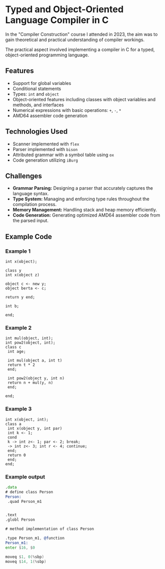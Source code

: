 # Typed and Object-Oriented Language Compiler in C

In the "Compiler Construction" course I attended in 2023, the aim was to gain theoretical and practical understanding of compiler workings.

The practical aspect involved implementing a compiler in C for a typed, object-oriented programming language.

## Features
- Support for global variables
- Conditional statements
- Types: `int` and `object`
- Object-oriented features including classes with object variables and methods, and interfaces
- Numerical expressions with basic operations: `+`, `-`, `*`
- AMD64 assembler code generation

## Technologies Used

- Scanner implemented with `flex`
- Parser implemented with `bison`
- Attributed grammar with a symbol table using `ox`
- Code generation utilizing `iBurg`

## Challenges

- **Grammar Parsing:** Designing a parser that accurately captures the language syntax.
- **Type System:** Managing and enforcing type rules throughout the compilation process.
- **Memory Management:** Handling stack and heap memory efficiently.
- **Code Generation:** Generating optimized AMD64 assembler code from the parsed input.

## Example Code

### Example 1
```
int x(object);

class y
int x(object z)

object c <- new y;
object berta <- c;

return y end;

int b;

end;
 ```

### Example 2

```
int mul(object, int);
int pow2(object, int);
class c
 int age;

 int mul(object a, int t)
 return t * 2
 end;

 int pow2(object y, int n)
 return n + mul(y, n)
 end;

end;
```

### Example 3

```
int x(object, int);
class a
 int x(object y, int par)
 int k <- 1;
 cond
 k -> int z<- 1; par <- 2; break;
 -> int z<- 3; int r <- 4; continue;
 end;
 return 0
 end;
end;
```

### Example output

```asm
.data
# define class Person
Person:
 .quad Person_m1


.text
.globl Person

# method implementation of class Person

.type Person_m1, @function
Person_m1:
enter $16, $0

moveq $1, 0(%sbp)
moveq $14, 1(%sbp)
```